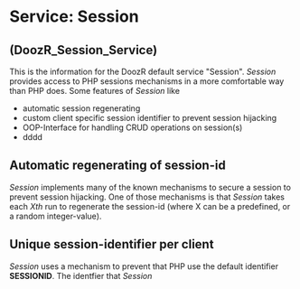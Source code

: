 # Service: Session
## (DoozR\_Session\_Service)
This is the information for the DoozR default service "Session". *Session* provides access to PHP sessions mechanisms in a more comfortable way than PHP does. Some features of *Session* like

- automatic session regenerating
- custom client specific session identifier to prevent session hijacking
- OOP-Interface for handling CRUD operations on session(s)
- dddd

## Automatic regenerating of session-id
*Session* implements many of the known mechanisms to secure a session to prevent session hijacking. One of those mechanisms is that *Session* takes each _Xth_ run to regenerate the session-id (where X can be a predefined, or a random integer-value).

## Unique session-identifier per client
*Session* uses a mechanism to prevent that PHP use the default identifier **SESSIONID**. The identfier that *Session*

